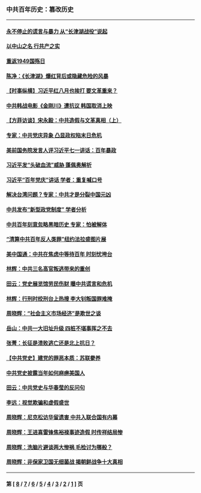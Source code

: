### 中共百年历史：篡改历史
---
#### [永不停止的谎言与暴力 从“长津湖战役”说起](../../pages/nf1176115/n13494094.md?12050430) 
#### [以中山之名 行共产之实](../../pages/nf1176115/n13346437.md?12050430) 
#### [重返1949国殇日](../../pages/nf1176115/n13346372.md?12050430) 
#### [陈净：《长津湖》爆红背后或隐藏危险的风暴](../../pages/nf1176115/n13314364.md?12050430) 
#### [【时事纵横】习近平红八月也挨打 要文革重来？](../../pages/nf1176115/n13231393.md?12050430) 
#### [中共韩战电影《金刚川》遭抗议 韩国取消上映](../../pages/nf1176115/n13219114.md?12050430) 
#### [【方菲访谈】宋永毅：中共造假与文革真相（上）](../../pages/nf1176115/n13200760.md?12050430) 
#### [专家：中共党庆异象 凸显政权陷末日危机](../../pages/nf1176115/n13067084.md?12050430) 
#### [美前国务院发言人评习近平七一讲话：百年暴政](../../pages/nf1176115/n13066986.md?12050430) 
#### [习近平发“头破血流”威胁 蓬佩奥解析](../../pages/nf1176115/n13063604.md?12050430) 
#### [习近平“百年党庆”讲话 学者：重复喊口号](../../pages/nf1176115/n13061411.md?12050430) 
#### [解决台湾问题？专家：中共才是分裂中国元凶](../../pages/nf1176115/n13060811.md?12050430) 
#### [中共发布“新型政党制度” 学者分析](../../pages/nf1176115/n13056354.md?12050430) 
#### [中共百年刻意忽略黑暗历史 专家：怕被解体](../../pages/nf1176115/n13056056.md?12050430) 
#### [“清算中共百年反人类罪”纽约法拉盛图片展](../../pages/nf1176115/n13052220.md?12050430) 
#### [美中国通：中共在焦虑中等待百年 时刻忧垮台](../../pages/nf1176115/n13048820.md?12050430) 
#### [林辉：中共三名高官叛逃带来的重创](../../pages/nf1176115/n13035206.md?12050430) 
#### [田云：党史展览馆劳民伤财 曝中共谎言和危机](../../pages/nf1176115/n13033900.md?12050430) 
#### [林辉：行刑时绞刑台上热搜 李大钊叛国罪难掩](../../pages/nf1176115/n13031965.md?12050430) 
#### [周晓辉：“社会主义市场经济”是欺世之谈](../../pages/nf1176115/n13024090.md?12050430) 
#### [岳山：中共一大旧址升级 四桩不堪事挥之不去](../../pages/nf1176115/n13021697.md?12050430) 
#### [张菁：长征是溃败逃亡还是北上抗日？](../../pages/nf1176115/n13020585.md?12050430) 
#### [【中共党史】建党的罪恶本质：苏联豢养](../../pages/nf1176115/n13011888.md?12050430) 
#### [中共党史披露当年如何麻痹美国人](../../pages/nf1176115/n12966400.md?12050430) 
#### [田云：中共党史与华春莹的反问句](../../pages/nf1176115/n12765178.md?12050430) 
#### [李远：视觉欺骗和虚假盛世](../../pages/nf1176115/n12993376.md?12050430) 
#### [周晓辉：尼克松访华留遗害 中共入联合国有内幕](../../pages/nf1176115/n12991422.md?12050430) 
#### [周晓辉：王进喜雷锋焦裕禄事迹造假 时传祥结局惨](../../pages/nf1176115/n12985497.md?12050430) 
#### [周晓辉：洗脑片避谈两大惨祸 毛检讨为哪般？](../../pages/nf1176115/n12971285.md?12050430) 
#### [周晓辉：非保家卫国无细菌战 揭朝鲜战争十大真相](../../pages/nf1176115/n12954161.md?12050430) 

---
#### 第 [ [8](./8.md?12050430) / [7](./7.md?12050430) / [6](./6.md?12050430) / [5](./5.md?12050430) / [4](./4.md?12050430) / [3](./3.md?12050430) / [2](./2.md?12050430) / [1](./1.md?12050430) ] 页
